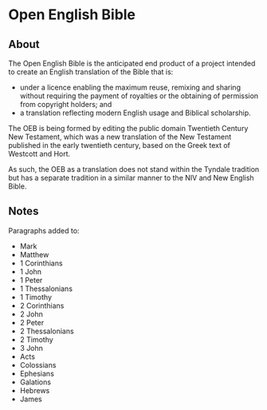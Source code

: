 Open English Bible
==================

About
-----

The Open English Bible is the anticipated end product of a project intended to create an English translation of the Bible that is:

* under a licence enabling the maximum reuse, remixing and sharing without requiring the payment of royalties or the obtaining of permission from copyright holders; and
* a translation reflecting modern English usage and Biblical scholarship.

The OEB is being formed by editing the public domain Twentieth Century New Testament, which was a new translation of the New Testament published in the early twentieth century, based on the Greek text of Westcott and Hort.

As such, the OEB as a translation does not stand within the Tyndale tradition but has a separate tradition in a similar manner to the NIV and New English Bible.

Notes
-----

Paragraphs added to:

* Mark
* Matthew
* 1 Corinthians
* 1 John
* 1 Peter
* 1 Thessalonians
* 1 Timothy
* 2 Corinthians
* 2 John
* 2 Peter
* 2 Thessalonians
* 2 Timothy
* 3 John
* Acts
* Colossians
* Ephesians
* Galations
* Hebrews
* James

